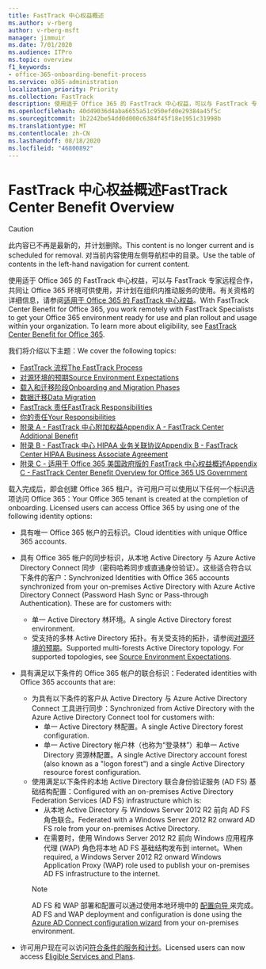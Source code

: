 ```yaml
---
title: FastTrack 中心权益概述
ms.author: v-rberg
author: v-rberg-msft
manager: jimmuir
ms.date: 7/01/2020
ms.audience: ITPro
ms.topic: overview
f1_keywords:
- office-365-onboarding-benefit-process
ms.service: o365-administration
localization_priority: Priority
ms.collection: FastTrack
description: 使用适于 Office 365 的 FastTrack 中心权益，可以与 FastTrack 专家远程合作，共同让 Office 365 环境可供使用，并计划在组织内推动服务的使用。有关资格的详细信息，请参阅适用于 Office 365 的 FastTrack 中心权益。
ms.openlocfilehash: 40d49036d4aba6655a51c950efd0e29384a45f5c
ms.sourcegitcommit: 1b2242be54dd0d000c6384f45f18e1951c31998b
ms.translationtype: MT
ms.contentlocale: zh-CN
ms.lasthandoff: 08/18/2020
ms.locfileid: "46800892"
---
```

# <a name="fasttrack-center-benefit-overview"></a><span data-ttu-id="29ff3-104">FastTrack 中心权益概述</span><span class="sxs-lookup"><span data-stu-id="29ff3-104">FastTrack Center Benefit Overview</span></span>

> [!CAUTION]
> <span data-ttu-id="29ff3-105">此内容已不再是最新的，并计划删除。</span><span class="sxs-lookup"><span data-stu-id="29ff3-105">This content is no longer current and is scheduled for removal.</span></span> <span data-ttu-id="29ff3-106">对当前内容使用左侧导航栏中的目录。</span><span class="sxs-lookup"><span data-stu-id="29ff3-106">Use the table of contents in the left-hand navigation for current content.</span></span>

<span data-ttu-id="29ff3-p103">使用适于 Office 365 的 FastTrack 中心权益，可以与 FastTrack 专家远程合作，共同让 Office 365 环境可供使用，并计划在组织内推动服务的使用。有关资格的详细信息，请参阅[适用于 Office 365 的 FastTrack 中心权益](O365-fasttrack-benefit-for-office-365.md)。</span><span class="sxs-lookup"><span data-stu-id="29ff3-p103">With FastTrack Center Benefit for Office 365, you work remotely with FastTrack Specialists to get your Office 365 environment ready for use and plan rollout and usage within your organization. To learn more about eligibility, see [FastTrack Center Benefit for Office 365](O365-fasttrack-benefit-for-office-365.md).</span></span>
  
<span data-ttu-id="29ff3-109">我们将介绍以下主题：</span><span class="sxs-lookup"><span data-stu-id="29ff3-109">We cover the following topics:</span></span>
- [<span data-ttu-id="29ff3-110">FastTrack 流程</span><span class="sxs-lookup"><span data-stu-id="29ff3-110">The FastTrack Process</span></span>](O365-fasttrack-process.md) 
- [<span data-ttu-id="29ff3-111">对源环境的预期</span><span class="sxs-lookup"><span data-stu-id="29ff3-111">Source Environment Expectations</span></span>](O365-source-environment-expectations.md)
- [<span data-ttu-id="29ff3-112">载入和迁移阶段</span><span class="sxs-lookup"><span data-stu-id="29ff3-112">Onboarding and Migration Phases</span></span>](O365-onboarding-and-migration.md)
- [<span data-ttu-id="29ff3-113">数据迁移</span><span class="sxs-lookup"><span data-stu-id="29ff3-113">Data Migration</span></span>](O365-data-migration.md)
- [<span data-ttu-id="29ff3-114">FastTrack 责任</span><span class="sxs-lookup"><span data-stu-id="29ff3-114">FastTrack Responsibilities</span></span>](O365-fasttrack-responsibilities.md)
- [<span data-ttu-id="29ff3-115">你的责任</span><span class="sxs-lookup"><span data-stu-id="29ff3-115">Your Responsibilities</span></span>](O365-your-responsibilities.md) 
- [<span data-ttu-id="29ff3-116">附录 A - FastTrack 中心附加权益</span><span class="sxs-lookup"><span data-stu-id="29ff3-116">Appendix A - FastTrack Center Additional Benefit</span></span>](O365-fasttrack-additional-benefits.md)
- [<span data-ttu-id="29ff3-117">附录 B - FastTrack 中心 HIPAA 业务关联协议</span><span class="sxs-lookup"><span data-stu-id="29ff3-117">Appendix B - FastTrack Center HIPAA Business Associate Agreement</span></span>](O365-hipaa-business-associate-agreement.md)
- [<span data-ttu-id="29ff3-118">附录 C - 适用于 Office 365 美国政府版的 FastTrack 中心权益概述</span><span class="sxs-lookup"><span data-stu-id="29ff3-118">Appendix C - FastTrack Center Benefit Overview for Office 365 US Government</span></span>](US-Gov-appendix-overview.md)
    
<span data-ttu-id="29ff3-p104">载入完成后，即会创建 Office 365 租户。许可用户可以使用以下任何一个标识选项访问 Office 365：</span><span class="sxs-lookup"><span data-stu-id="29ff3-p104">Your Office 365 tenant is created at the completion of onboarding. Licensed users can access Office 365 by using one of the following identity options:</span></span>
- <span data-ttu-id="29ff3-121">具有唯一 Office 365 帐户的云标识。</span><span class="sxs-lookup"><span data-stu-id="29ff3-121">Cloud identities with unique Office 365 accounts.</span></span>
- <span data-ttu-id="29ff3-p105">具有 Office 365 帐户的同步标识，从本地 Active Directory 与 Azure Active Directory Connect 同步（密码哈希同步或直通身份验证）。这些适合符合以下条件的客户：</span><span class="sxs-lookup"><span data-stu-id="29ff3-p105">Synchronized Identities with Office 365 accounts synchronized from your on-premises Active Directory with Azure Active Directory Connect (Password Hash Sync or Pass-through Authentication). These are for customers with:</span></span>
  - <span data-ttu-id="29ff3-124">单一 Active Directory 林环境。</span><span class="sxs-lookup"><span data-stu-id="29ff3-124">A single Active Directory forest environment.</span></span>
  - <span data-ttu-id="29ff3-p106">受支持的多林 Active Directory 拓扑。有关受支持的拓扑，请参阅[对源环境的预期](O365-source-environment-expectations.md)。</span><span class="sxs-lookup"><span data-stu-id="29ff3-p106">Supported multi-forests Active Directory topology. For supported topologies, see [Source Environment Expectations](O365-source-environment-expectations.md).</span></span>
- <span data-ttu-id="29ff3-127">具有满足以下条件的 Office 365 帐户的联合标识：</span><span class="sxs-lookup"><span data-stu-id="29ff3-127">Federated identities with Office 365 accounts that are:</span></span>
  - <span data-ttu-id="29ff3-128">为具有以下条件的客户从 Active Directory 与 Azure Active Directory Connect 工具进行同步：</span><span class="sxs-lookup"><span data-stu-id="29ff3-128">Synchronized from Active Directory with the Azure Active Directory Connect tool for customers with:</span></span>
      - <span data-ttu-id="29ff3-129">单一 Active Directory 林配置。</span><span class="sxs-lookup"><span data-stu-id="29ff3-129">A single Active Directory forest configuration.</span></span>
      - <span data-ttu-id="29ff3-130">单一 Active Directory 帐户林（也称为“登录林”）和单一 Active Directory 资源林配置。</span><span class="sxs-lookup"><span data-stu-id="29ff3-130">A single Active Directory account forest (also known as a "logon forest") and a single Active Directory resource forest configuration.</span></span>
  - <span data-ttu-id="29ff3-131">使用满足以下条件的本地 Active Directory 联合身份验证服务 (AD FS) 基础结构配置：</span><span class="sxs-lookup"><span data-stu-id="29ff3-131">Configured with an on-premises Active Directory Federation Services (AD FS) infrastructure which is:</span></span>
      - <span data-ttu-id="29ff3-132">从本地 Active Directory 与 Windows Server 2012 R2 前向 AD FS 角色联合。</span><span class="sxs-lookup"><span data-stu-id="29ff3-132">Federated with a Windows Server 2012 R2 onward AD FS role from your on-premises Active Directory.</span></span>
      - <span data-ttu-id="29ff3-133">在需要时，使用 Windows Server 2012 R2 前向 Windows 应用程序代理 (WAP) 角色将本地 AD FS 基础结构发布到 internet。</span><span class="sxs-lookup"><span data-stu-id="29ff3-133">When required, a Windows Server 2012 R2 onward Windows Application Proxy (WAP) role used to publish your on-premises AD FS infrastructure to the internet.</span></span>
    > [!NOTE]
    > <span data-ttu-id="29ff3-134">AD FS 和 WAP 部署和配置可以通过使用本地环境中的 [ 配置向导 ](https://go.microsoft.com/fwlink/?linkid=844794)来完成。</span><span class="sxs-lookup"><span data-stu-id="29ff3-134">AD FS and WAP deployment and configuration is done using the [Azure AD Connect configuration wizard](https://go.microsoft.com/fwlink/?linkid=844794) from your on-premises environment.</span></span> 
  
- <span data-ttu-id="29ff3-135">许可用户现在可以访问[符合条件的服务和计划](M365-eligible-services-and-plans.md)。</span><span class="sxs-lookup"><span data-stu-id="29ff3-135">Licensed users can now access [Eligible Services and Plans](M365-eligible-services-and-plans.md).</span></span>

